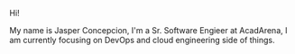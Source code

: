 Hi!

My name is Jasper Concepcion, I'm a Sr. Software Engieer at AcadArena, I am currently focusing on DevOps and cloud engineering side of things.
